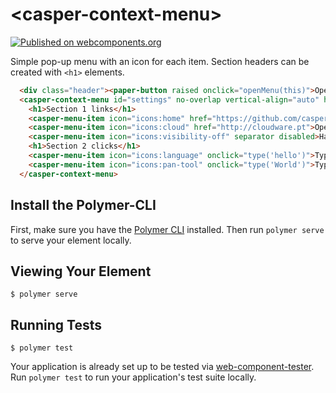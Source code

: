 # \<casper-context-menu\>

[![Published on webcomponents.org](https://img.shields.io/badge/webcomponents.org-published-blue.svg)](https://www.webcomponents.org/element/casper2020/casper-context-menu)


Simple pop-up menu with an icon for each item. Section headers can be created with `<h1>` elements. 

<!--
```
<custom-element-demo>
  <template>
  	<script src="../webcomponentsjs/webcomponents-lite.js"></script>
    <link rel="import" href="../../paper-button/paper-button.html">
    <link rel="import" href="../../iron-icons/iron-icons.html">
    <link rel="import" href="casper-context-menu.html">
    <custom-style>
      <style is="custom-style" include="demo-pages-shared-styles">        
        .header {
          display: flex;
          align-items: center;
          height: 32px;
        }
      </style>
    </custom-style>
    <next-code-block></next-code-block>
    <script>
      function openMenu(element) {
        settings.positionTarget = element;
        settings.open();
      }
      function type(text) {
        typed.textContent = "Menu typed "+text;
      }
    </script>
  </template>
</custom-element-demo>
```
-->
```html
  <div class="header"><paper-button raised onclick="openMenu(this)">Open Menu</paper-button><h4 id="typed">-</h4></div>
  <casper-context-menu id="settings" no-overlap vertical-align="auto" horizontal-align="left">
    <h1>Section 1 links</h1>
    <casper-menu-item icon="icons:home" href="https://github.com/casper2020/casper-context-menu">Open Github repo</casper-menu-item>
    <casper-menu-item icon="icons:cloud" href="http://cloudware.pt">Open Cloudware site</casper-menu-item>
    <casper-menu-item icon="icons:visibility-off" separator disabled>Having on a blue day</casper-menu-item>
    <h1>Section 2 clicks</h1>
    <casper-menu-item icon="icons:language" onclick="type('hello')">Type Hello</casper-menu-item>
    <casper-menu-item icon="icons:pan-tool" onclick="type('World')">Type World</casper-menu-item>
  </casper-context-menu>
```

## Install the Polymer-CLI

First, make sure you have the [Polymer CLI](https://www.npmjs.com/package/polymer-cli) installed. Then run `polymer serve` to serve your element locally.

## Viewing Your Element

```
$ polymer serve
```

## Running Tests

```
$ polymer test
```

Your application is already set up to be tested via [web-component-tester](https://github.com/Polymer/web-component-tester). Run `polymer test` to run your application's test suite locally.
